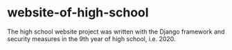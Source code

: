# website-of-high-school
The high school website project was written with the Django framework and security measures in the 9th year of high school, i.e. 2020.
